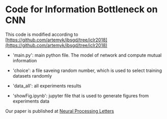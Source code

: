 # Code for  Information Bottleneck on CNN

This code is modified according to [https://github.com/artemyk/ibsgd/tree/iclr2018](https://github.com/artemyk/ibsgd/tree/iclr2018)

* 'main.py': main python file. The model of network and compute mutual information 

* 'choice': a file saveing random number, which is used to select training datasets randomly

* 'data_all': all experiments results 

* 'showFig.ipynb': jupyter file that is used to generate figures from experiments data

Our paper is published at [Neural Processing Letters](https://link.springer.com/article/10.1007/s11063-021-10445-6)

